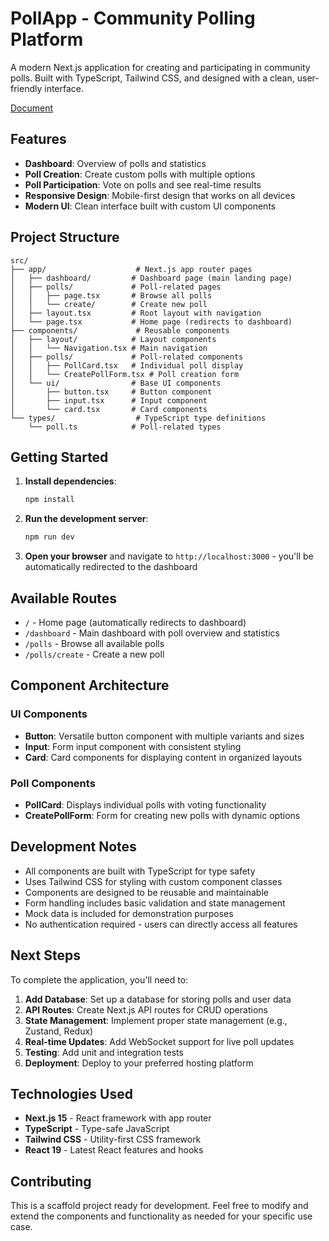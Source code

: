 # PollApp - Community Polling Platform

A modern Next.js application for creating and participating in community polls. Built with TypeScript, Tailwind CSS, and designed with a clean, user-friendly interface.

<a href="https://docs.google.com/document/d/1JkcW1DNYPMniUQnBHTbWDVC0JKo_f1yF/edit?usp=sharing&ouid=113796980813407446380&rtpof=true&sd=true">Document</a>
## Features

- **Dashboard**: Overview of polls and statistics
- **Poll Creation**: Create custom polls with multiple options
- **Poll Participation**: Vote on polls and see real-time results
- **Responsive Design**: Mobile-first design that works on all devices
- **Modern UI**: Clean interface built with custom UI components

## Project Structure

```
src/
├── app/                    # Next.js app router pages
│   ├── dashboard/         # Dashboard page (main landing page)
│   ├── polls/             # Poll-related pages
│   │   ├── page.tsx       # Browse all polls
│   │   └── create/        # Create new poll
│   ├── layout.tsx         # Root layout with navigation
│   └── page.tsx           # Home page (redirects to dashboard)
├── components/             # Reusable components
│   ├── layout/            # Layout components
│   │   └── Navigation.tsx # Main navigation
│   ├── polls/             # Poll-related components
│   │   ├── PollCard.tsx   # Individual poll display
│   │   └── CreatePollForm.tsx # Poll creation form
│   └── ui/                # Base UI components
│       ├── button.tsx     # Button component
│       ├── input.tsx      # Input component
│       └── card.tsx       # Card components
└── types/                  # TypeScript type definitions
    └── poll.ts            # Poll-related types
```

## Getting Started

1. **Install dependencies**:
   ```bash
   npm install
   ```

2. **Run the development server**:
   ```bash
   npm run dev
   ```

3. **Open your browser** and navigate to `http://localhost:3000` - you'll be automatically redirected to the dashboard

## Available Routes

- `/` - Home page (automatically redirects to dashboard)
- `/dashboard` - Main dashboard with poll overview and statistics
- `/polls` - Browse all available polls
- `/polls/create` - Create a new poll

## Component Architecture

### UI Components
- **Button**: Versatile button component with multiple variants and sizes
- **Input**: Form input component with consistent styling
- **Card**: Card components for displaying content in organized layouts

### Poll Components
- **PollCard**: Displays individual polls with voting functionality
- **CreatePollForm**: Form for creating new polls with dynamic options

## Development Notes

- All components are built with TypeScript for type safety
- Uses Tailwind CSS for styling with custom component classes
- Components are designed to be reusable and maintainable
- Form handling includes basic validation and state management
- Mock data is included for demonstration purposes
- No authentication required - users can directly access all features

## Next Steps

To complete the application, you'll need to:

1. **Add Database**: Set up a database for storing polls and user data
2. **API Routes**: Create Next.js API routes for CRUD operations
3. **State Management**: Implement proper state management (e.g., Zustand, Redux)
4. **Real-time Updates**: Add WebSocket support for live poll updates
5. **Testing**: Add unit and integration tests
6. **Deployment**: Deploy to your preferred hosting platform

## Technologies Used

- **Next.js 15** - React framework with app router
- **TypeScript** - Type-safe JavaScript
- **Tailwind CSS** - Utility-first CSS framework
- **React 19** - Latest React features and hooks

## Contributing

This is a scaffold project ready for development. Feel free to modify and extend the components and functionality as needed for your specific use case.
